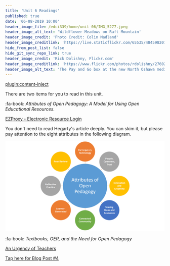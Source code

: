 ```yaml
---
title: 'Unit 6 Readings'
published: true
date: '06-08-2019 10:00'
header_image_file: /edci339/home/unit-06/IMG_5277.jpeg
header_image_alt_text: 'Wildflower Meadows on Raft Mountain'
header_image_credit: 'Photo Credit: Colin Madland'
header_image_creditlink: 'https://live.staticflickr.com/65535/48459820757_decd35570c_k_d.jpg'
hide_from_post_list: false
hide_git_sync_repo_link: true
header_image_credit: 'Rick Dolishny, Flickr.com'
header_image_creditlink: 'https://www.flickr.com/photos/rdolishny/2760207306/'
header_image_alt_text: 'The Pay and Go box at the new North Oshawa medical clinic'
---
```


[plugin:content-inject](_important-reminders)

There are two items for you to read in this unit.

:fa-book: *Attributes of Open Pedagogy: A Model for Using Open Educational Resources.*

<a class="embedly-card" data-card-controls="0" href="https://www-jstor-org.ezproxy.library.uvic.ca/stable/44430383?seq=1#metadata_info_tab_contents">EZProxy - Electronic Resource Login</a>
<script async src="//cdn.embedly.com/widgets/platform.js" charset="UTF-8"></script>

You don't need to read Hegarty's article deeply. You can skim it, but please pay attention to the eight attributes in the following diagram.

![](HegartyModelforOpenPed.png)

:fa-book: *Textbooks, OER, and the Need for Open Pedagogy*

<a class="embedly-card" data-card-controls="0" href="https://criticaldigitalpedagogy.pressbooks.com/chapter/textbooks-oer-and-the-need-for-open-pedagogy/">An Urgency of Teachers</a>
<script async src="//cdn.embedly.com/widgets/platform.js" charset="UTF-8"></script>

[Tap here for Blog Post #4](https://teaching.madland.ca/edci339/home/unit-06-post-4?classes=btn,btn-primary)
